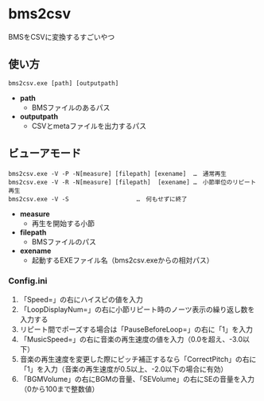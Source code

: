 # bms2csv
BMSをCSVに変換するすごいやつ 

## 使い方
```
bms2csv.exe [path] [outputpath]
```
- **path**
  - BMSファイルのあるパス
- **outputpath**
  - CSVとmetaファイルを出力するパス

## ビューアモード
```
bms2csv.exe -V -P -N[measure] [filepath] [exename]	…　通常再生
bms2csv.exe -V -R -N[measure] [filepath]  [exename]	…　小節単位のリピート再生
bms2csv.exe -V -S					…　何もせずに終了
```
- **measure**
  - 再生を開始する小節
- **filepath**
  - BMSファイルのパス
- **exename**
  - 起動するEXEファイル名（bms2csv.exeからの相対パス）

### Config.ini
1. 「Speed=」の右にハイスピの値を入力
1. 「LoopDisplayNum=」の右に小節リピート時のノーツ表示の繰り返し数を入力する
1. リピート間でポーズする場合は「PauseBeforeLoop=」の右に「1」を入力
1. 「MusicSpeed=」の右に音楽の再生速度の値を入力（0.0を超え、-3.0以下）
1. 音楽の再生速度を変更した際にピッチ補正するなら「CorrectPitch」の右に「1」を入力（音楽の再生速度が0.5以上、-2.0以下の場合に有効）
1. 「BGMVolume」の右にBGMの音量、「SEVolume」の右にSEの音量を入力（0から100まで整数値）
